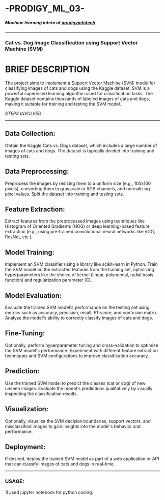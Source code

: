 # -PRODIGY_ML_03-
##### Machine learning intern at __[prodigyinfotech](https://prodigyinfotech.dev/)__ 
---
### Cat vs. Dog Image Classification using Support Vector Machine (SVM)

# BRIEF DESCRIPTION

The project aims to implement a Support Vector Machine (SVM) model for classifying images of cats and dogs using the Kaggle dataset. SVM is a powerful supervised learning algorithm used for classification tasks. The Kaggle dataset contains thousands of labeled images of cats and dogs, making it suitable for training and testing the SVM model.

*STEPS INVOLVED*
___

## Data Collection: 

Obtain the Kaggle Cats vs. Dogs dataset, which includes a large number of images of cats and dogs. The dataset is typically divided into training and testing sets.

## Data Preprocessing: 

Preprocess the images by resizing them to a uniform size (e.g., 100x100 pixels), converting them to grayscale or RGB channels, and normalizing pixel values. Split the dataset into training and testing sets.

## Feature Extraction: 

Extract features from the preprocessed images using techniques like Histogram of Oriented Gradients (HOG) or deep learning-based feature extraction (e.g., using pre-trained convolutional neural networks like VGG, ResNet, etc.).

## Model Training: 

Implement an SVM classifier using a library like scikit-learn in Python. Train the SVM model on the extracted features from the training set, optimizing hyperparameters like the choice of kernel (linear, polynomial, radial basis function) and regularization parameter (C).

## Model Evaluation: 

Evaluate the trained SVM model's performance on the testing set using metrics such as accuracy, precision, recall, F1-score, and confusion matrix. Analyze the model's ability to correctly classify images of cats and dogs.

## Fine-Tuning: 

Optionally, perform hyperparameter tuning and cross-validation to optimize the SVM model's performance. Experiment with different feature extraction techniques and SVM configurations to improve classification accuracy.

## Prediction: 

Use the trained SVM model to predict the classes (cat or dog) of new unseen images. Evaluate the model's predictions qualitatively by visually inspecting the classification results.

## Visualization: 

Optionally, visualize the SVM decision boundaries, support vectors, and misclassified images to gain insights into the model's behavior and performance.

## Deployment: 

If desired, deploy the trained SVM model as part of a web application or API that can classify images of cats and dogs in real-time.

___

### USAGE:
1)Used jupyter notebook for python coding.
